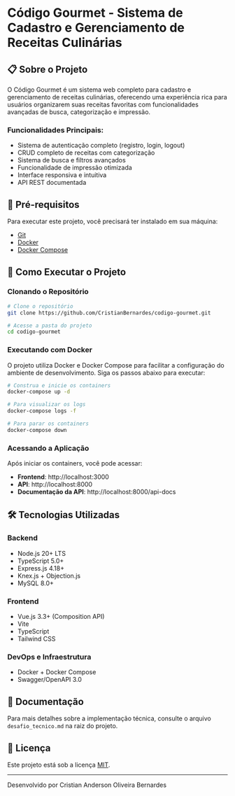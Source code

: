 # Código Gourmet - Sistema de Cadastro e Gerenciamento de Receitas Culinárias

## 📋 Sobre o Projeto

O Código Gourmet é um sistema web completo para cadastro e gerenciamento de receitas culinárias, oferecendo uma experiência rica para usuários organizarem suas receitas favoritas com funcionalidades avançadas de busca, categorização e impressão.

### Funcionalidades Principais:
- Sistema de autenticação completo (registro, login, logout)
- CRUD completo de receitas com categorização
- Sistema de busca e filtros avançados
- Funcionalidade de impressão otimizada
- Interface responsiva e intuitiva
- API REST documentada

## 🔧 Pré-requisitos

Para executar este projeto, você precisará ter instalado em sua máquina:

- [Git](https://git-scm.com/)
- [Docker](https://www.docker.com/get-started)
- [Docker Compose](https://docs.docker.com/compose/install/)

## 🚀 Como Executar o Projeto

### Clonando o Repositório

```bash
# Clone o repositório
git clone https://github.com/CristianBernardes/codigo-gourmet.git

# Acesse a pasta do projeto
cd codigo-gourmet
```

### Executando com Docker

O projeto utiliza Docker e Docker Compose para facilitar a configuração do ambiente de desenvolvimento. Siga os passos abaixo para executar:

```bash
# Construa e inicie os containers
docker-compose up -d

# Para visualizar os logs
docker-compose logs -f

# Para parar os containers
docker-compose down
```

### Acessando a Aplicação

Após iniciar os containers, você pode acessar:

- **Frontend**: http://localhost:3000
- **API**: http://localhost:8000
- **Documentação da API**: http://localhost:8000/api-docs

## 🛠️ Tecnologias Utilizadas

### Backend
- Node.js 20+ LTS
- TypeScript 5.0+
- Express.js 4.18+
- Knex.js + Objection.js
- MySQL 8.0+

### Frontend
- Vue.js 3.3+ (Composition API)
- Vite
- TypeScript
- Tailwind CSS

### DevOps e Infraestrutura
- Docker + Docker Compose
- Swagger/OpenAPI 3.0

## 📝 Documentação

Para mais detalhes sobre a implementação técnica, consulte o arquivo `desafio_tecnico.md` na raiz do projeto.

## 📄 Licença

Este projeto está sob a licença [MIT](LICENSE).

---

Desenvolvido por Cristian Anderson Oliveira Bernardes
